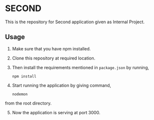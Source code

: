 # SECOND 

This is the repository for Second application given as Internal Project.

## Usage

1. Make sure that you have npm installed.

2. Clone this repository at required location.  

3. Then install the requirements mentioned in ```package.json``` by running,
	```
	npm install  
	``` 

4. Start running the application by giving command,
	```
	nodemon
	```
from the root directory.

5. Now the application is serving at port 3000. 
